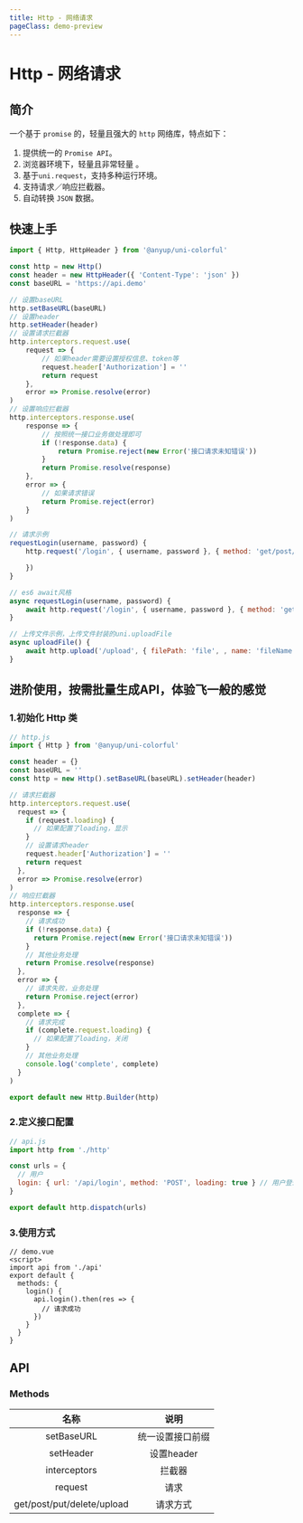 ```yaml
---
title: Http - 网络请求
pageClass: demo-preview
---
```


<DemoPreview url="pages/js/http"/>

# Http - 网络请求

## 简介

一个基于 `promise` 的，轻量且强大的 `http` 网络库，特点如下：

1. 提供统一的 `Promise API`。
2. 浏览器环境下，轻量且非常轻量 。
3. 基于`uni.request`，支持多种运行环境。
4. 支持请求／响应拦截器。
5. 自动转换 `JSON` 数据。

## 快速上手

```js
import { Http, HttpHeader } from '@anyup/uni-colorful'

const http = new Http()
const header = new HttpHeader({ 'Content-Type': 'json' })
const baseURL = 'https://api.demo'

// 设置baseURL
http.setBaseURL(baseURL)
// 设置header
http.setHeader(header)
// 设置请求拦截器
http.interceptors.request.use(
	request => {
		// 如果header需要设置授权信息、token等
		request.header['Authorization'] = ''
		return request
	},
	error => Promise.resolve(error)
)
// 设置响应拦截器
http.interceptors.response.use(
	response => {
		// 按照统一接口业务做处理即可
		if (!response.data) {
			return Promise.reject(new Error('接口请求未知错误'))
		}
		return Promise.resolve(response)
	},
	error => {
		// 如果请求错误
		return Promise.reject(error)
	}
)

// 请求示例
requestLogin(username, password) {
	http.request('/login', { username, password }, { method: 'get/post/put/delete' }).then(res => {

	})
}

// es6 await风格
async requestLogin(username, password) {
	await http.request('/login', { username, password }, { method: 'get/post/put/delete' })
}

// 上传文件示例，上传文件封装的uni.uploadFile
async uploadFile() {
	await http.upload('/upload', { filePath: 'file', , name: 'fileName', formData: {} } )
}
```

## 进阶使用，按需批量生成API，体验飞一般的感觉

### 1.初始化 Http 类

```js
// http.js
import { Http } from '@anyup/uni-colorful'

const header = {}
const baseURL = ''
const http = new Http().setBaseURL(baseURL).setHeader(header)

// 请求拦截器
http.interceptors.request.use(
  request => {
    if (request.loading) {
      // 如果配置了loading，显示
    }
    // 设置请求header
    request.header['Authorization'] = ''
    return request
  },
  error => Promise.resolve(error)
)
// 响应拦截器
http.interceptors.response.use(
  response => {
    // 请求成功
    if (!response.data) {
      return Promise.reject(new Error('接口请求未知错误'))
    }
    // 其他业务处理
    return Promise.resolve(response)
  },
  error => {
    // 请求失败，业务处理
    return Promise.reject(error)
  },
  complete => {
    // 请求完成
    if (complete.request.loading) {
      // 如果配置了loading，关闭
    }
    // 其他业务处理
    console.log('complete', complete)
  }
)

export default new Http.Builder(http)
```

### 2.定义接口配置

```js
// api.js
import http from './http'

const urls = {
  // 用户
  login: { url: '/api/login', method: 'POST', loading: true } // 用户登录
}

export default http.dispatch(urls)
```

### 3.使用方式

```vue
// demo.vue
<script>
import api from './api'
export default {
  methods: {
    login() {
      api.login().then(res => {
        // 请求成功
      })
    }
  }
}
```

## API
### Methods
| 名称 | 说明 |
| :--: | :--: |
| setBaseURL | 统一设置接口前缀 |
| setHeader | 设置header |
| interceptors | 拦截器 |
| request | 请求 |
| get/post/put/delete/upload | 请求方式 |

